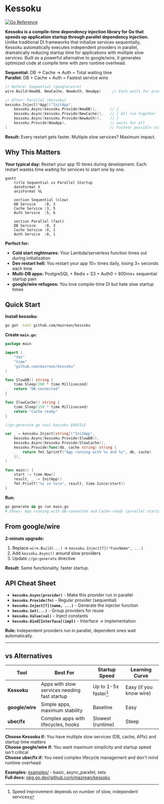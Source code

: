 # Kessoku

[![Go Reference](https://pkg.go.dev/badge/github.com/mazrean/kessoku.svg)](https://pkg.go.dev/github.com/mazrean/kessoku)

**Kessoku is a compile-time dependency injection library for Go that speeds up application startup through parallel dependency injection.** Unlike traditional DI frameworks that initialize services sequentially, Kessoku automatically executes independent providers in parallel, dramatically reducing startup time for applications with multiple slow services. Built as a powerful alternative to google/wire, it generates optimized code at compile time with zero runtime overhead.

**Sequential:** DB → Cache → Auth = Total waiting time  
**Parallel:** DB + Cache + Auth = Fastest service wins

```go
// Before: Sequential (google/wire)
wire.Build(NewDB, NewCache, NewAuth, NewApp)     // Each waits for previous

// After: Parallel (Kessoku)  
kessoku.Inject[*App]("InitApp",
    kessoku.Async(kessoku.Provide(NewDB)),      // }
    kessoku.Async(kessoku.Provide(NewCache)),   // } All run together
    kessoku.Async(kessoku.Provide(NewAuth)),    // }
    kessoku.Provide(NewApp),                    // waits for all
)                                               // Fastest possible startup
```

**Result:** Every restart gets faster. Multiple slow services? Maximum impact.

## Why This Matters

**Your typical day:** Restart your app 10 times during development. Each restart wastes time waiting for services to start one by one.

```mermaid
gantt
    title Sequential vs Parallel Startup
    dateFormat X
    axisFormat %L
    
    section Sequential (slow)
    DB Service    :0, 3
    Cache Service :3, 5  
    Auth Service  :5, 6
    
    section Parallel (fast)
    DB Service    :0, 3
    Cache Service :0, 2
    Auth Service  :0, 1
```

**Perfect for:**
- **Cold start nightmares:** Your Lambda/serverless function times out during initialization
- **Dev restart hell:** You restart your app 10+ times daily, losing 3+ seconds each time  
- **Multi-DB apps:** PostgreSQL + Redis + S3 + Auth0 = 800ms+ sequential startup pain
- **google/wire refugees:** You love compile-time DI but hate slow startup times

## Quick Start

**Install kessoku:**

```bash
go get -tool github.com/mazrean/kessoku
```

**Create `main.go`:**
```go
package main

import (
    "fmt"
    "time"
    "github.com/mazrean/kessoku"
)

func SlowDB() string {
    time.Sleep(200 * time.Millisecond)
    return "DB-connected"
}

func SlowCache() string {
    time.Sleep(150 * time.Millisecond)
    return "Cache-ready"
}

//go:generate go tool kessoku $GOFILE

var _ = kessoku.Inject[string]("InitApp",
    kessoku.Async(kessoku.Provide(SlowDB)),
    kessoku.Async(kessoku.Provide(SlowCache)),
    kessoku.Provide(func(db, cache string) string {
        return fmt.Sprintf("App running with %s and %s", db, cache)
    }),
)

func main() {
    start := time.Now()
    result, _ := InitApp()
    fmt.Printf("%s in %v\n", result, time.Since(start))
}
```

**Run:**
```bash
go generate && go run main.go
# Shows: App running with DB-connected and Cache-ready (parallel startup)
```

## From google/wire

**2-minute upgrade:**
1. Replace `wire.Build(...)` → `kessoku.Inject[T]("FuncName", ...)`
2. Add `kessoku.Async()` around slow providers
3. Update `//go:generate` directive

**Result:** Same functionality, faster startup.

## API Cheat Sheet

- **`kessoku.Async(provider)`** - Make this provider run in parallel
- **`kessoku.Provide(fn)`** - Regular provider (sequential)
- **`kessoku.Inject[T](name, ...)`** - Generate the injector function
- **`kessoku.Set(...)`** - Group providers for reuse
- **`kessoku.Value(val)`** - Inject constants
- **`kessoku.Bind[Interface](impl)`** - Interface → implementation

**Rule:** Independent providers run in parallel, dependent ones wait automatically.

---

## vs Alternatives

| Tool | Best For | Startup Speed | Learning Curve |
|------|----------|---------------|----------------|
| **Kessoku** | Apps with slow services needing fast startup | Up to 1-5x faster[^1] | Easy (if you know wire) |
| **google/wire** | Simple apps, maximum stability | Baseline | Easy |
| **uber/fx** | Complex apps with lifecycles, hooks | Slowest (runtime) | Steep |

[^1]: Speed improvement depends on number of slow, independent services

**Choose Kessoku if:** You have multiple slow services (DB, cache, APIs) and startup time matters  
**Choose google/wire if:** You want maximum simplicity and startup speed isn't critical  
**Choose uber/fx if:** You need complex lifecycle management and don't mind runtime overhead

**Examples:** [examples/](./examples/) - basic, async_parallel, sets  
**Full docs:** [pkg.go.dev/github.com/mazrean/kessoku](https://pkg.go.dev/github.com/mazrean/kessoku)
